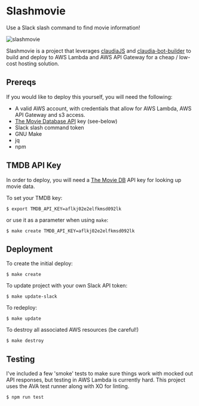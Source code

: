 # Slashmovie

Use a Slack slash command to find movie information!

![slashmovie](http://i.imgur.com/4U836Yo.gif)

Slashmovie is a project that leverages [claudiaJS](https://claudiajs.com/) and [claudia-bot-builder](https://github.com/claudiajs/claudia-bot-builder) to build and deploy to AWS Lambda and AWS API Gateway for a cheap / low-cost hosting solution.

## Prereqs
If you would like to deploy this yourself, you will need the following:

  * A valid AWS account, with credentials that allow for AWS Lambda, AWS API Gateway and s3 access.
  * [The Movie Database API](https://developers.themoviedb.org/3/) key (see-below)
  * Slack slash command token
  * GNU Make
  * jq
  * npm

## TMDB API Key
In order to deploy, you will need a [The Movie DB](https://www.themoviedb.org/) API key for looking up movie data.

To set your TMDB key:

```
$ export TMDB_API_KEY=aflkj02e2elfkmsd092lk
```

or use it as a parameter when using `make`:

```
$ make create TMDB_API_KEY=aflkj02e2elfkmsd092lk
```

## Deployment

To create the initial deploy:

```
$ make create
```

To update project with your own Slack API token:

```
$ make update-slack
```

To redeploy:

```
$ make update
```

To destroy all associated AWS resources (be careful!)

```
$ make destroy
```


## Testing
I've included a few 'smoke' tests to make sure things work with mocked out API responses, but testing in AWS Lambda is currently hard. This project uses the AVA test runner along with XO for linting.

```
$ npm run test
```
